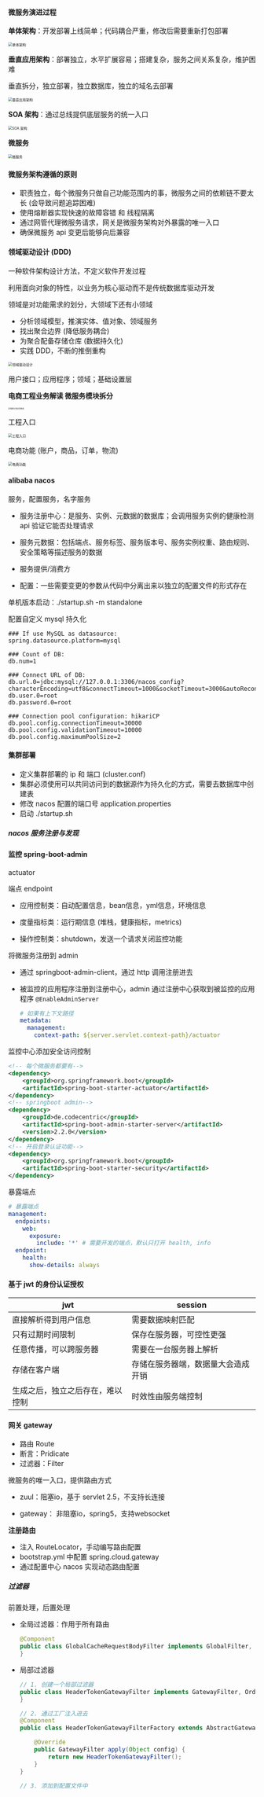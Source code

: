 #### 微服务演进过程

**单体架构**：开发部署上线简单；代码耦合严重，修改后需要重新打包部署

<img src="../img/单体架构.png" alt="单体架构" style="zoom:50%;" />

**垂直应用架构**：部署独立，水平扩展容易；搭建复杂，服务之间关系复杂，维护困难

垂直拆分，独立部署，独立数据库，独立的域名去部署

<img src="../img/垂直应用架构.png" alt="垂直应用架构" style="zoom:50%;" />

**SOA 架构**：通过总线提供底层服务的统一入口

<img src="../img/SOA架构.png" alt="SOA 架构" style="zoom:50%;" />

**微服务**

<img src="../img/微服务.png" alt="微服务" style="zoom:50%;" />



#### 微服务架构遵循的原则

- 职责独立，每个微服务只做自己功能范围内的事，微服务之间的依赖链不要太长 (会导致问题追踪困难)
- 使用熔断器实现快速的故障容错 和 线程隔离
- 通过网管代理微服务请求，网关是微服务架构对外暴露的唯一入口
- 确保微服务 api 变更后能够向后兼容



#### 领域驱动设计 (DDD)

一种软件架构设计方法，不定义软件开发过程

利用面向对象的特性，以业务为核心驱动而不是传统数据库驱动开发

领域是对功能需求的划分，大领域下还有小领域

- 分析领域模型，推演实体、值对象、领域服务
- 找出聚合边界 (降低服务耦合)
- 为聚合配备存储仓库 (数据持久化)
- 实践 DDD，不断的推倒重构

<img src="../img/领域驱动设计.png" alt="领域驱动设计" style="zoom:50%;" />

用户接口；应用程序；领域；基础设置层



**电商工程业务解读 微服务模块拆分**

<img src="../img/电商工程业务解读.png" alt="电商工程业务解读" style="zoom:25%;" />

工程入口

<img src="../img/工程入口.png" alt="工程入口" style="zoom:50%;" />

电商功能 (账户，商品，订单，物流)

<img src="../img/电商功能.png" alt="电商功能" style="zoom:50%;" />



#### alibaba nacos

服务，配置服务，名字服务

- 服务注册中心：是服务、实例、元数据的数据库；会调用服务实例的健康检测 api 验证它能否处理请求

- 服务元数据：包括端点、服务标签、服务版本号、服务实例权重、路由规则、安全策略等描述服务的数据
- 服务提供/消费方
- 配置：一些需要变更的参数从代码中分离出来以独立的配置文件的形式存在



单机版本启动：./startup.sh -m standalone

配置自定义 mysql 持久化

```properties
### If use MySQL as datasource:
spring.datasource.platform=mysql

### Count of DB:
db.num=1

### Connect URL of DB:
db.url.0=jdbc:mysql://127.0.0.1:3306/nacos_config?characterEncoding=utf8&connectTimeout=1000&socketTimeout=3000&autoReconnect=true&useUnicode=true&useSSL=false&serverTimezone=UTC
db.user.0=root
db.password.0=root

### Connection pool configuration: hikariCP
db.pool.config.connectionTimeout=30000
db.pool.config.validationTimeout=10000
db.pool.config.maximumPoolSize=2
```



#### 集群部署

- 定义集群部署的 ip 和 端口 (cluster.conf)
- 集群必须使用可以共同访问到的数据源作为持久化的方式，需要去数据库中创建表
- 修改 nacos 配置的端口号 application.properties
- 启动 ./startup.sh



##### nacos 服务注册与发现



#### 监控  spring-boot-admin

actuator

端点 endpoint

- 应用控制类：自动配置信息，bean信息，yml信息，环境信息

- 度量指标类：运行期信息 (堆栈，健康指标，metrics)

- 操作控制类：shutdown，发送一个请求关闭监控功能



将微服务注册到 admin

- 通过 springboot-admin-client，通过 http 调用注册进去

- 被监控的应用程序注册到注册中心，admin 通过注册中心获取到被监控的应用程序 `@EnableAdminServer`

  ```yaml
  # 如果有上下文路径
  metadata:
    management:
      context-path: ${server.servlet.context-path}/actuator
  ```



监控中心添加安全访问控制

```xml
<!-- 每个微服务都要有-->
<dependency>
    <groupId>org.springframework.boot</groupId>
    <artifactId>spring-boot-starter-actuator</artifactId>
</dependency>
<!-- springboot admin-->
<dependency>
    <groupId>de.codecentric</groupId>
    <artifactId>spring-boot-admin-starter-server</artifactId>
    <version>2.2.0</version>
</dependency>
<!-- 开启登录认证功能-->
<dependency>
    <groupId>org.springframework.boot</groupId>
    <artifactId>spring-boot-starter-security</artifactId>
</dependency>
```

暴露端点

```yaml
# 暴露端点
management:
  endpoints:
    web:
      exposure:
        include: '*' # 需要开发的端点，默认只打开 health, info
  endpoint:
    health:
      show-details: always
```



#### 基于 jwt 的身份认证授权

| jwt                              | session                            |
| -------------------------------- | ---------------------------------- |
| 直接解析得到用户信息             | 需要数据映射匹配                   |
| 只有过期时间限制                 | 保存在服务器，可控性更强           |
| 任意传播，可以跨服务器           | 需要在一台服务器上解析             |
| 存储在客户端                     | 存储在服务器端，数据量大会造成开销 |
| 生成之后，独立之后存在，难以控制 | 时效性由服务端控制                 |



#### 网关 gateway 

- 路由 Route
- 断言：Pridicate
- 过滤器：Filter



微服务的唯一入口，提供路由方式

- zuul：阻塞io，基于 servlet 2.5，不支持长连接

- gateway：  非阻塞io，spring5，支持websocket



**注册路由**

- 注入 RouteLocator，手动编写路由配置
- bootstrap.yml 中配置 spring.cloud.gateway
- 通过配置中心 nacos 实现动态路由配置



##### 过滤器

前置处理，后置处理

- 全局过滤器：作用于所有路由

  ```java
  @Component
  public class GlobalCacheRequestBodyFilter implements GlobalFilter, Ordered {
  }
  ```

- 局部过滤器

  ```java
  // 1. 创建一个局部过滤器
  public class HeaderTokenGatewayFilter implements GatewayFilter, Ordered {
  }
  
  // 2. 通过工厂注入进去
  @Component
  public class HeaderTokenGatewayFilterFactory extends AbstractGatewayFilterFactory<Object> {
  
      @Override
      public GatewayFilter apply(Object config) {
          return new HeaderTokenGatewayFilter();
      }
  }
  
  // 3. 添加到配置文件中
  ```

  



